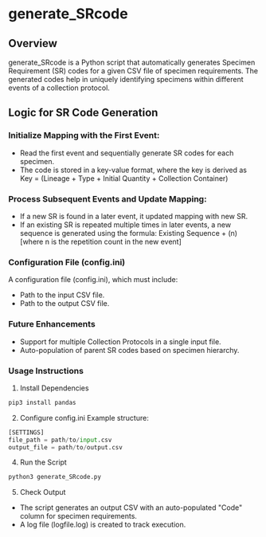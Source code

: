 # generate_SRcode

## Overview

generate_SRcode is a Python script that automatically generates Specimen Requirement (SR) codes for a given CSV file of specimen requirements. The generated codes help in uniquely identifying specimens within different events of a collection protocol.

## Logic for SR Code Generation

### Initialize Mapping with the First Event:
- Read the first event and sequentially generate SR codes for each specimen.
- The code is stored in a key-value format, where the key is derived as Key = (Lineage + Type + Initial Quantity + Collection Container)

### Process Subsequent Events and Update Mapping:
- If a new SR is found in a later event, it updated mapping with new SR.
- If an existing SR is repeated multiple times in later events, a new sequence is generated using the formula:
Existing Sequence + (n) [where n is the repetition count in the new event]

### Configuration File (config.ini)
A configuration file (config.ini), which must include:
- Path to the input CSV file.
- Path to the output CSV file.

### Future Enhancements
- Support for multiple Collection Protocols in a single input file.
- Auto-population of parent SR codes based on specimen hierarchy.

### Usage Instructions
1. Install Dependencies
```python
pip3 install pandas
```

2. Configure config.ini
Example structure:

```python
[SETTINGS]
file_path = path/to/input.csv
output_file = path/to/output.csv
```

4. Run the Script
```python
python3 generate_SRcode.py
```

5. Check Output
- The script generates an output CSV with an auto-populated "Code" column for specimen requirements.
- A log file (logfile.log) is created to track execution.
